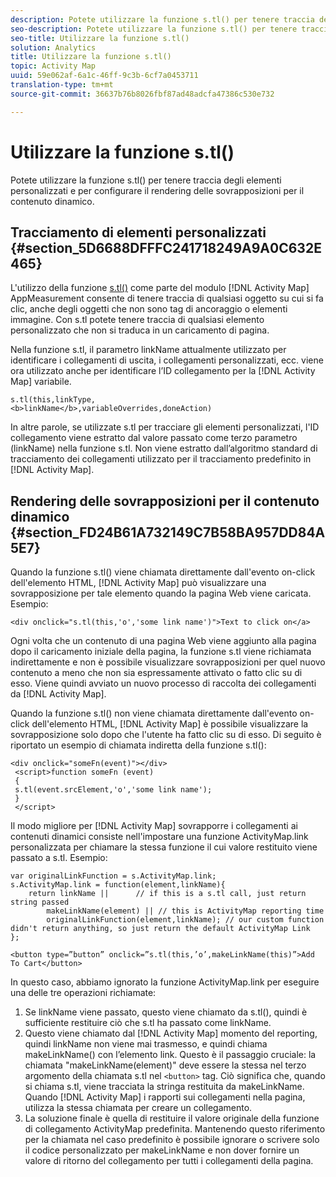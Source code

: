 ```yaml
---
description: Potete utilizzare la funzione s.tl() per tenere traccia degli elementi personalizzati e per configurare il rendering delle sovrapposizioni per il contenuto dinamico.
seo-description: Potete utilizzare la funzione s.tl() per tenere traccia degli elementi personalizzati e per configurare il rendering delle sovrapposizioni per il contenuto dinamico.
seo-title: Utilizzare la funzione s.tl()
solution: Analytics
title: Utilizzare la funzione s.tl()
topic: Activity Map
uuid: 59e062af-6a1c-46ff-9c3b-6cf7a0453711
translation-type: tm+mt
source-git-commit: 36637b76b8026fbf87ad48adcfa47386c530e732

---
```



# Utilizzare la funzione s.tl()

Potete utilizzare la funzione s.tl() per tenere traccia degli elementi personalizzati e per configurare il rendering delle sovrapposizioni per il contenuto dinamico.

## Tracciamento di elementi personalizzati {#section_5D6688DFFFC241718249A9A0C632E465}

L'utilizzo della funzione [s.tl()](https://marketing.adobe.com/resources/help/en_US/sc/implement/function_tl.html) come parte del modulo [!DNL Activity Map] AppMeasurement consente di tenere traccia di qualsiasi oggetto su cui si fa clic, anche degli oggetti che non sono tag di ancoraggio o elementi immagine. Con s.tl potete tenere traccia di qualsiasi elemento personalizzato che non si traduca in un caricamento di pagina.

Nella funzione s.tl, il parametro linkName attualmente utilizzato per identificare i collegamenti di uscita, i collegamenti personalizzati, ecc. viene ora utilizzato anche per identificare l’ID collegamento per la [!DNL Activity Map] variabile.

```
s.tl(this,linkType, 
<b>linkName</b>,variableOverrides,doneAction)
```

In altre parole, se utilizzate s.tl per tracciare gli elementi personalizzati, l'ID collegamento viene estratto dal valore passato come terzo parametro (linkName) nella funzione s.tl. Non viene estratto dall’algoritmo standard di tracciamento dei collegamenti utilizzato per il tracciamento [](/help/analyze/activity-map/activitymap-link-tracking/activitymap-link-tracking-methodology.md) predefinito in [!DNL Activity Map].

## Rendering delle sovrapposizioni per il contenuto dinamico {#section_FD24B61A732149C7B58BA957DD84A5E7}

Quando la funzione s.tl() viene chiamata direttamente dall'evento on-click dell'elemento HTML, [!DNL Activity Map] può visualizzare una sovrapposizione per tale elemento quando la pagina Web viene caricata. Esempio:

```
<div onclick="s.tl(this,'o','some link name')">Text to click on</a>
```

Ogni volta che un contenuto di una pagina Web viene aggiunto alla pagina dopo il caricamento iniziale della pagina, la funzione s.tl viene richiamata indirettamente e non è possibile visualizzare sovrapposizioni per quel nuovo contenuto a meno che non sia espressamente attivato o fatto clic su di esso. Viene quindi avviato un nuovo processo di raccolta dei collegamenti da [!DNL Activity Map].

Quando la funzione s.tl() non viene chiamata direttamente dall'evento on-click dell'elemento HTML, [!DNL Activity Map] è possibile visualizzare la sovrapposizione solo dopo che l'utente ha fatto clic su di esso. Di seguito è riportato un esempio di chiamata indiretta della funzione s.tl():

```
<div onclick="someFn(event)"></div> 
 <script>function someFn (event) 
 {    
 s.tl(event.srcElement,'o','some link name'); 
 } 
 </script>
```

Il modo migliore per [!DNL Activity Map] sovrapporre i collegamenti ai contenuti dinamici consiste nell'impostare una funzione ActivityMap.link personalizzata per chiamare la stessa funzione il cui valore restituito viene passato a s.tl. Esempio:

```
var originalLinkFunction = s.ActivityMap.link; 
s.ActivityMap.link = function(element,linkName){ 
    return linkName ||      // if this is a s.tl call, just return string passed 
        makeLinkName(element) || // this is ActivityMap reporting time 
        originalLinkFunction(element,linkName); // our custom function didn't return anything, so just return the default ActivityMap Link 
};
```

```
<button type=”button” onclick=”s.tl(this,’o’,makeLinkName(this)”>Add To Cart</button>
```

In questo caso, abbiamo ignorato la funzione ActivityMap.link per eseguire una delle tre operazioni richiamate:

1. Se linkName viene passato, questo viene chiamato da s.tl(), quindi è sufficiente restituire ciò che s.tl ha passato come linkName.
1. Questo viene chiamato dal [!DNL Activity Map] momento del reporting, quindi linkName non viene mai trasmesso, e quindi chiama makeLinkName() con l’elemento link. Questo è il passaggio cruciale: la chiamata "makeLinkName(element)" deve essere la stessa nel terzo argomento della chiamata s.tl nel `<button>` tag. Ciò significa che, quando si chiama s.tl, viene tracciata la stringa restituita da makeLinkName. Quando [!DNL Activity Map] i rapporti sui collegamenti nella pagina, utilizza la stessa chiamata per creare un collegamento.
1. La soluzione finale è quella di restituire il valore originale della funzione di collegamento ActivityMap predefinita. Mantenendo questo riferimento per la chiamata nel caso predefinito è possibile ignorare o scrivere solo il codice personalizzato per makeLinkName e non dover fornire un valore di ritorno del collegamento per tutti i collegamenti della pagina.
